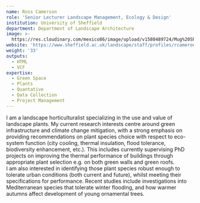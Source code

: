 ```yaml
---
name: Ross Camerson
role: 'Senior Lecturer Landscape Management, Ecology & Design'
institution: University of Sheffield
department: Department of Landscape Architecture
image: >-
  https://res.cloudinary.com/mexico86/image/upload/v1580489724/Mug%20Shots/ross260_jellkj.jpg
website: 'https://www.sheffield.ac.uk/landscape/staff/profiles/rcameron'
weight: '33'
outputs:
  - HTML
  - VCF
expertise:
  - Green Space
  - Plants
  - Quantative
  - Data Collection
  - Project Management
---
```


<!--StartFragment-->

I am a landscape horticulturalist specializing in the use and value of landscape plants. My current research interests centre around green infrastructure and climate change mitigation, with a strong emphasis on providing recommendations on plant species choice with respect to eco-system function (city cooling, thermal insulation, flood tolerance, biodiversity enhancement, etc.). This includes currently supervising PhD projects on improving the thermal performance of buildings through appropriate plant selection e.g. on both green walls and green roofs.\
I am also interested in identifying those plant species robust enough to tolerate urban conditions (both current and future), whilst meeting their specifications for performance. Recent studies include investigations into Mediterranean species that tolerate winter flooding, and how warmer autumns affect development of young ornamental trees.

<!--EndFragment-->
